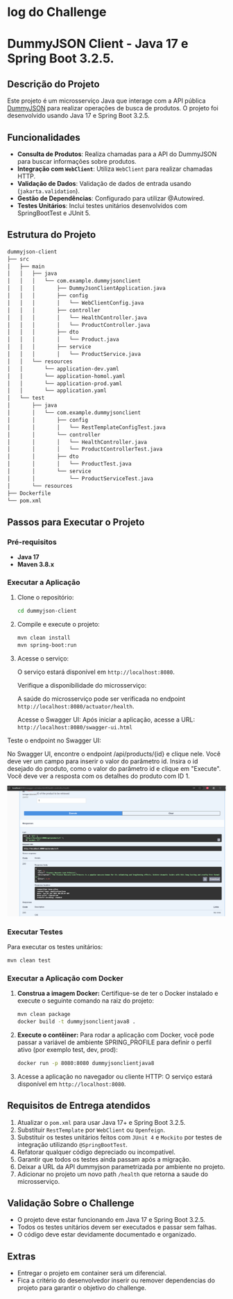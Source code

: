 # log do Challenge
# DummyJSON Client - Java 17 e Spring Boot 3.2.5.

## Descrição do Projeto

Este projeto é um microsserviço Java que interage com a API pública [DummyJSON](https://dummyjson.com/docs/products) para realizar operações de busca de produtos. O projeto foi desenvolvido usando Java 17 e Spring Boot 3.2.5.

## Funcionalidades

- **Consulta de Produtos**: Realiza chamadas para a API do DummyJSON para buscar informações sobre produtos.
- **Integração com `WebClient`**: Utiliza `WebClient` para realizar chamadas HTTP.
- **Validação de Dados**: Validação de dados de entrada usando (`jakarta.validation`).
- **Gestão de Dependências**: Configurado para utilizar @Autowired.
- **Testes Unitários**: Inclui testes unitários desenvolvidos com SpringBootTest e JUnit 5.

## Estrutura do Projeto

```bash
dummyjson-client
├── src
│   ├── main
│   │   ├── java
│   │   │   └── com.example.dummyjsonclient
│   │   │       ├── DummyJsonClientApplication.java
│   │   │       ├── config
│   │   │       │   └── WebClientConfig.java
│   │   │       ├── controller          
│   │   │       │   └── HealthController.java 
│   │   │       │   └── ProductController.java
│   │   │       ├── dto
│   │   │       │   └── Product.java
│   │   │       ├── service
│   │   │       │   └── ProductService.java
│   │   └── resources
│   │       └── application-dev.yaml
│   │       └── application-homol.yaml
│   │       └── application-prod.yaml
│   │       └── application.yaml
│   └── test
│       ├── java
│       │   └── com.example.dummyjsonclient
│       │       ├── config
│       │       │   └── RestTemplateConfigTest.java
│       │       └── controller
│       │       │   └── HealthController.java 
│       │       │   └── ProductControllerTest.java
│       │       ├── dto
│       │       │   └── ProductTest.java
│       │       └── service
│       │           └── ProductServiceTest.java
│       └── resources
├── Dockerfile
└── pom.xml
```

## Passos para Executar o Projeto

### Pré-requisitos

- **Java 17**
- **Maven 3.8.x**

### Executar a Aplicação

1. Clone o repositório:

    ```bash
    cd dummyjson-client
    ```

2. Compile e execute o projeto:

    ```bash
    mvn clean install
    mvn spring-boot:run
    ```

3. Acesse o serviço:

    O serviço estará disponível em `http://localhost:8080`.

    Verifique a disponibilidade do microsserviço:

    A saúde do microsserviço pode ser verificada no endpoint `http://localhost:8080/actuator/health`.

    Acesse o Swagger UI:
Após iniciar a aplicação, acesse a URL: `http://localhost:8080/swagger-ui.html`

Teste o endpoint no Swagger UI:

No Swagger UI, encontre o endpoint /api/products/{id} e clique nele. Você deve ver um campo para inserir o valor do parâmetro id. Insira o id desejado do produto, como o valor do parâmetro id e clique em "Execute". Você deve ver a resposta com os detalhes do produto com ID 1.

![swagger](get_id1.png)

### Executar Testes

Para executar os testes unitários:

```bash
mvn clean test
```

### Executar a Aplicação com Docker

1. **Construa a imagem Docker:** Certifique-se de ter o Docker instalado e execute o seguinte comando na raiz do projeto:

    ```bash
    mvn clean package
    docker build -t dummyjsonclientjava8 .
    ```

2. **Execute o contêiner:** Para rodar a aplicação com Docker, você pode passar a variável de ambiente SPRING_PROFILE para definir o perfil ativo (por exemplo test, dev, prod):

    ```bash
    docker run -p 8080:8080 dummyjsonclientjava8
    ```

3. Acesse a aplicação no navegador ou cliente HTTP: 
O serviço estará disponível em `http://localhost:8080`.


## Requisitos de Entrega atendidos

1. Atualizar o `pom.xml` para usar Java 17+ e Spring Boot 3.2.5.
2. Substituir `RestTemplate` por `WebClient` ou `Openfeign`.
3. Substituir os testes unitários feitos com `JUnit 4` e `Mockito` por testes de integração utilizando `@SpringBootTest`.
4. Refatorar qualquer código depreciado ou incompatível.
5. Garantir que todos os testes ainda passam após a migração.
6. Deixar a URL da API dummyjson parametrizada por ambiente no projeto.
7. Adicionar no projeto um novo path `/health` que retorna a saude do microsserviço.

## Validação Sobre o Challenge

- O projeto deve estar funcionando em Java 17 e Spring Boot 3.2.5.
- Todos os testes unitários devem ser executados e passar sem falhas.
- O código deve estar devidamente documentado e organizado.

## Extras

- Entregar o projeto em container será um diferencial.
- Fica a critério do desenvolvedor inserir ou remover dependencias do projeto para garantir o objetivo do challenge.